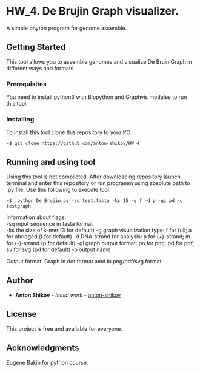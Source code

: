 # HW_4. De Brujin Graph visualizer. 
A simple phyton program for genome assemble.

## Getting Started

This tool allows you to assemble genomes and visualize De Bruin Graph in different ways and formats

### Prerequisites

You need to install python3 with Biopython and Graphvis modules to run this tool.

### Installing

To install this tool clone this repository to your PC.

```
~$ git clone https://github.com/anton-shikov/HW_4
```

## Running and using tool

Using this tool is not complicted. After downloading repository launch terminal and enter this repository or run programm using absolute path to .py file.
Use this following to execute tool:
```
~$  python De_Brujin.py -sq test.fasta -ks 15 -g f -d p -gi pd -o testgraph 
```
Information about flags:  
-sq input sequence in fasta format  
-ks the size of k-mer (3 for default)
-g graph visualization type: f for full; a for abridged (f for default) 
-d DNA-strand for analysis: p for (+)-strand; m for (-)-strand (p for default)
-gi graph output format: pn for png; pd for pdf; sv for svg (pd for default)
-o output name

Output format: Graph in dot format amd in png/pdf/svg format.

## Author

* **Anton Shikov** - *Initial work* - [anton-shikov](https://github.com/anton-shikov)


## License

This project is free and available for everyone.

## Acknowledgments

Eugene Bakin for python course.
